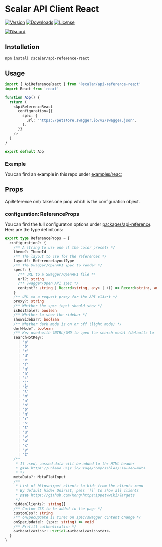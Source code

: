 # Scalar API Client React

[![Version](https://img.shields.io/npm/v/%40scalar/api-reference-react)](https://www.npmjs.com/package/@scalar/api-reference-react)
[![Downloads](https://img.shields.io/npm/dm/%40scalar/api-reference-react)](https://www.npmjs.com/package/@scalar/api-reference-react)
[![License](https://img.shields.io/npm/l/%40scalar%2Fapi-reference-react)](https://www.npmjs.com/package/@scalar/api-reference-react)

[![Discord](https://img.shields.io/discord/1135330207960678410?style=flat&color=5865F2)](https://discord.gg/8HeZcRGPFS)

## Installation

```bash
npm install @scalar/api-reference-react
```

## Usage

```ts
import { ApiReferenceReact } from '@scalar/api-reference-react'
import React from 'react'

function App() {
  return (
    <ApiReferenceReact
      configuration={{
        spec: {
          url: 'https://petstore.swagger.io/v2/swagger.json',
        },
      }}
    />
  )
}

export default App
```

### Example

You can find an example in this repo under [examples/react](https://github.com/scalar/scalar/tree/main/examples/react)

## Props

ApiReference only takes one prop which is the configuration object.

### configuration: ReferenceProps

You can find the full configuration options under
[packages/api-reference](https://github.com/scalar/scalar/tree/main/packages/api-reference).
Here are the type definitions:

```ts
export type ReferenceProps = {
  configuration?: {
    /** A string to use one of the color presets */
    theme?: ThemeId
    /** The layout to use for the references */
    layout?: ReferenceLayoutType
    /** The Swagger/OpenAPI spec to render */
    spec?: {
      /** URL to a Swagger/OpenAPI file */
      url?: string
      /** Swagger/Open API spec */
      content?: string | Record<string, any> | (() => Record<string, any>)
    }
    /** URL to a request proxy for the API client */
    proxy?: string
    /** Whether the spec input should show */
    isEditable?: boolean
    /** Whether to show the sidebar */
    showSidebar?: boolean
    /** Whether dark mode is on or off (light mode) */
    darkMode?: boolean
    /** Key used with CNTRL/CMD to open the search modal (defaults to 'k' e.g. CMD+k) */
    searchHotKey?:
      | 'a'
      | 'b'
      | 'c'
      | 'd'
      | 'e'
      | 'f'
      | 'g'
      | 'h'
      | 'i'
      | 'j'
      | 'k'
      | 'l'
      | 'm'
      | 'n'
      | 'o'
      | 'p'
      | 'q'
      | 'r'
      | 's'
      | 't'
      | 'u'
      | 'v'
      | 'w'
      | 'x'
      | 'y'
      | 'z'
    /**
     * If used, passed data will be added to the HTML header
     * @see https://unhead.unjs.io/usage/composables/use-seo-meta
     * */
    metaData?: MetaFlatInput
    /**
     * List of httpsnippet clients to hide from the clients menu
     * By default hides Unirest, pass `[]` to show all clients
     * @see https://github.com/Kong/httpsnippet/wiki/Targets
     */
    hiddenClients?: string[]
    /** Custom CSS to be added to the page */
    customCss?: string
    /** onSpecUpdate is fired on spec/swagger content change */
    onSpecUpdate?: (spec: string) => void
    /** Prefill authentication */
    authentication?: Partial<AuthenticationState>
  }
}
```

